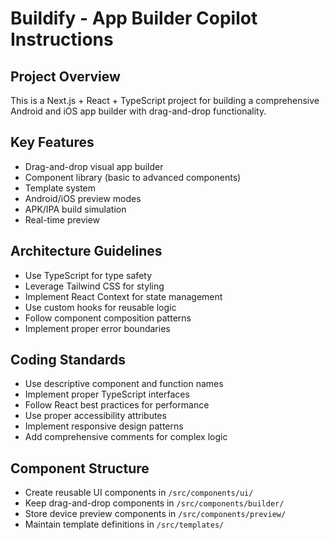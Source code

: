 # Buildify - App Builder Copilot Instructions

<!-- Use this file to provide workspace-specific custom instructions to Copilot. For more details, visit https://code.visualstudio.com/docs/copilot/copilot-customization#_use-a-githubcopilotinstructionsmd-file -->

## Project Overview
This is a Next.js + React + TypeScript project for building a comprehensive Android and iOS app builder with drag-and-drop functionality.

## Key Features
- Drag-and-drop visual app builder
- Component library (basic to advanced components)
- Template system
- Android/iOS preview modes
- APK/IPA build simulation
- Real-time preview

## Architecture Guidelines
- Use TypeScript for type safety
- Leverage Tailwind CSS for styling
- Implement React Context for state management
- Use custom hooks for reusable logic
- Follow component composition patterns
- Implement proper error boundaries

## Coding Standards
- Use descriptive component and function names
- Implement proper TypeScript interfaces
- Follow React best practices for performance
- Use proper accessibility attributes
- Implement responsive design patterns
- Add comprehensive comments for complex logic

## Component Structure
- Create reusable UI components in `/src/components/ui/`
- Keep drag-and-drop components in `/src/components/builder/`
- Store device preview components in `/src/components/preview/`
- Maintain template definitions in `/src/templates/`
